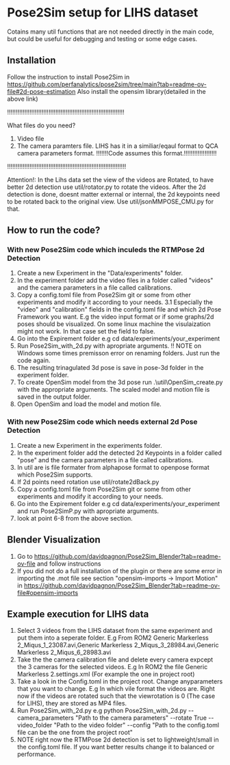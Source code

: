Pose2Sim setup for LIHS dataset
===============================
Cotains many util functions that are not needed directly in the main code, but could be useful for debugging and testing or some edge cases.

## Installation
Follow the instruction to install Pose2Sim in https://github.com/perfanalytics/pose2sim/tree/main?tab=readme-ov-file#2d-pose-estimation
Also install the opensim library(detailed in the above link)

!!!!!!!!!!!!!!!!!!!!!!!!!!!!!!!!!!!!!!!!!!!!!!!!!!!!!!!!!!!!!!!!!!!!

What files do you need?
1. Video file
2. The camera paramters file. LIHS has it in a similiar/eqaul format to QCA camera parameters format.
    !!!!!!!Code assumes this format.!!!!!!!!!!!!!!!!!!!

!!!!!!!!!!!!!!!!!!!!!!!!!!!!!!!!!!!!!!!!!!!!!!!!!!!!!!!!!!!!!!!!!!!!!

Attention!:
In the Lihs data set the view of the videos are Rotated, to have better 2d detection use util/rotator.py to rotate the videos.
After the 2d detection is done, doesnt matter external or internal, the 2d keypoints need to be rotated back to the original view. Use util/jsonMMPOSE_CMU.py for that.
## How to run the code?
### With new Pose2Sim code which inculeds the RTMPose 2d Detection
1. Create a new Experiment in the "Data/experiments" folder.
2. In the experiment folder add the video files in a folder called "videos" and the camera parameters in a file called calibrations.
3. Copy a config.toml file from Pose2Sim git or some from other experiments and modify it according to your needs.
3.1 Especially the "video" and "calibration" fields in the config.toml file and which 2d Pose Framework you want. E.g the video input format or if some graphs/2d poses should be visualized.
On some linux machine the visulaization might not work. In that case set the field to false.
4. Go into the Expirement folder e.g cd data/experiments/your_experiment
5. Run Pose2Sim_with_2d.py with apropriate arguments. !! NOTE on Windows some times premisson error on renaming folders. Just run the code again.
6. The resulting trinagulated 3d pose is save in pose-3d folder in the experiment folder.
7. To create OpenSim model from the 3d pose run .\util\OpenSim_create.py with the appropriate arguments. The scaled model and motion file is saved in the output folder.
8. Open OpenSim and load the model and motion file.

### With new Pose2Sim code which needs external 2d Pose Detection
1. Create a new Experiment in the experiments folder.
2. In the experiment folder add the detected 2d Keypoints in a folder called "pose" and the camera parameters in a file called calibrations.
3. In util are is file formater from alphapose format to openpose format which Pose2Sim supports.
4. If 2d points need rotation use util/rotate2dBack.py
5. Copy a config.toml file from Pose2Sim git or some from other experiments and modify it according to your needs.
6. Go into the Expirement folder e.g cd data/experiments/your_experiment and run Pose2SimP.py with apropriate arguments.
7. look at point 6-8 from the above section.


## Blender Visualization
1. Go to https://github.com/davidpagnon/Pose2Sim_Blender?tab=readme-ov-file
and follow instructions
2. If you did not do a full installation of the plugin or there are some error in importing the .mot file
see section "opensim-imports -> Import Motion" in https://github.com/davidpagnon/Pose2Sim_Blender?tab=readme-ov-file#opensim-imports

## Example execution for LIHS data
1. Select 3 videos from the LIHS dataset from the same experiment and put them into a seperate folder. E.g From ROM2 Generic Markerless 2_Miqus_1_23087.avi,Generic Markerless 2_Miqus_3_28984.avi,Generic Markerless 2_Miqus_6_28983.avi
2. Take the the camera calibration file and delete every camera expcept the 3 cameras for the selected videos. E.g In ROM2 the file Generic Markerless 2.settings.xml (For example the one in project root)
3. Take a look in the Config.toml in the project root. Change anyparameters that you want to change. E.g In which vile format the videos are. Right now if the videos are rotated such that the viewrotation is 0 (The case for LIHS), they are stored as MP4 files.
4. Run Pose2Sim_with_2d.py e.g python Pose2Sim_with_2d.py --camera_parameters "Path to the camera parameters" --rotate True --video_folder "Path to the video folder" --config "Path to the config.toml file can be the one from the project root"
5. NOTE right now the RTMPose 2d detection is set to lightweight/small in the config.toml file. If you want better results change it to balanced or performance.
